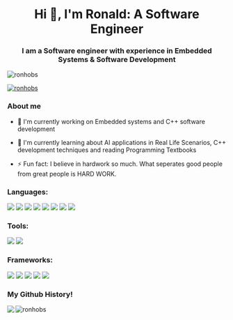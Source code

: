 <h1 align="center">Hi 👋, I'm Ronald: A Software Engineer</h1>
<h3 align="center">I am a Software engineer with experience in Embedded Systems & Software Development</h3>

<p align="left"> <img src="https://komarev.com/ghpvc/?username=ronhobs&label=Profile%20views&color=0e75b6&style=flat" alt="ronhobs" /> </p>

<p align="left"> <a href="https://github.com/ryo-ma/github-profile-trophy"><img src="https://github-profile-trophy.vercel.app/?username=ronhobs" alt="ronhobs" /></a> </p>

<h3 align="left">About me </h3>

- 🔭 I'm currently working on Embedded systems and  C++ software development 
  
- 🌱 I'm currently learning about AI applications in Real Life Scenarios, C++ development techniques and reading Programming Textbooks
  
- ⚡ Fun fact: I believe in hardwork so much. What seperates good people from great people is HARD WORK.

<h3 align="left">Languages: </h3>
<p align="left"> 
  <img src="https://img.shields.io/badge/-C-black?style=flat-square&logo=c"/>
  <img src="https://img.shields.io/badge/-C++-black?style=flat-square&logo=cplusplus"/>
  <img src="https://img.shields.io/badge/-Python-black?style=flat-square&logo=python"/>
  <img src="https://img.shields.io/badge/-JavaScript-black?style=flat-square&logo=javascript"/>
  <img src="https://img.shields.io/badge/-HTML5-black?style=flat-square&logo=html5"/>
  <img src="https://img.shields.io/badge/-CSS3-black?style=flat-square&logo=css3"/>
  <img src="https://img.shields.io/badge/-Rust-black?style=flat-square&logo=rust"/>
  <img src="https://img.shields.io/badge/-VHDL-black?style=flat-square&logo=vhdl"/>
</p>

<h3 align="left">Tools: </h3>
<p align="left">
  <img src="https://img.shields.io/badge/-Git-black?style=flat-square&logo=git"/>
  <img src="https://img.shields.io/badge/-GitHub-black?style=flat-square&logo=github"/>
</p>

<h3 align="left">Frameworks: </h3>
<p align="left">
  <img src="https://img.shields.io/badge/-Flask-black?style=flat-square&logo=flask"/>
  <img src="https://img.shields.io/badge/-Nodejs-black?style=flat-square&logo=Node.js"/>
  <img src="https://img.shields.io/badge/-NodeRed-black?style=flat-square&logo=nodered"/>
  <img src="https://img.shields.io/badge/-QuartusPrime-black?style=flat-square&logo=quartusprime"/>
  <img src="https://img.shields.io/badge/-RayLib-black?style=flat-square&logo=raylib"/>
</p>

<h3 align="left">My Github History!</h3>
<p>
  <img align="left" src="https://github-readme-stats.vercel.app/api?username=ronhobs&theme=ayu-mirage&show_icons=true"/>  
</p>

<p>
  <img align="" src="https://github-readme-streak-stats.herokuapp.com/?user=ronhobs&theme=ayu-mirage" alt="ronhobs" />
</p>

